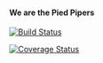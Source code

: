 #### We are the Pied Pipers

[![Build Status](https://travis-ci.org/kat-lego/Project-3.svg?branch=master)](https://travis-ci.org/kat-lego/Project-3)

[![Coverage Status](https://coveralls.io/repos/github/kat-lego/Project-3/badge.svg?branch=master)](https://coveralls.io/github/kat-lego/Project-3?branch=master)
